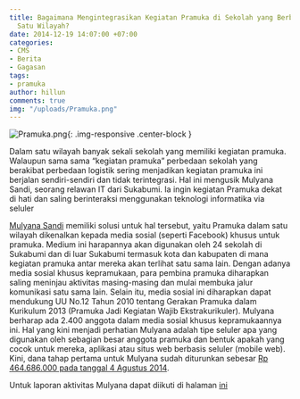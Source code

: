 ```yaml
---
title: Bagaimana Mengintegrasikan Kegiatan Pramuka di Sekolah yang Berbeda-beda dalam
  Satu Wilayah?
date: 2014-12-19 14:07:00 +07:00
categories:
- CMS
- Berita
- Gagasan
tags:
- pramuka
author: hillun
comments: true
img: "/uploads/Pramuka.png"
---
```


![Pramuka.png](/uploads/Pramuka.png){: .img-responsive .center-block }

Dalam satu wilayah banyak sekali sekolah yang memiliki kegiatan pramuka. Walaupun sama sama “kegiatan pramuka” perbedaan sekolah yang berakibat perbedaan logistik sering menjadikan kegiatan pramuka ini berjalan sendiri-sendiri dan tidak terintegrasi. Hal ini mengusik Mulyana Sandi, seorang relawan IT dari Sukabumi. Ia ingin kegiatan Pramuka dekat di hati dan saling berinteraksi menggunakan teknologi informatika via seluler

[Mulyana Sandi](http://ciptamedia.org/mulyana-sandi/) memiliki solusi untuk hal tersebut, yaitu Pramuka dalam satu wilayah dikenalkan kepada media sosial (seperti Facebook) khusus untuk pramuka. Medium ini harapannya akan digunakan oleh 24 sekolah di Sukabumi dan di luar Sukabumi termasuk kota dan kabupaten di mana kegiatan pramuka antar mereka akan terlihat satu sama lain. Dengan adanya media sosial khusus kepramukaan, para pembina pramuka diharapkan saling meninjau aktivitas masing-masing dan mulai membuka jalur komunikasi satu sama lain. Selain itu, media sosial ini diharapkan dapat mendukung UU No.12 Tahun 2010 tentang Gerakan Pramuka dalam Kurikulum 2013 (Pramuka Jadi Kegiatan Wajib Ekstrakurikuler). Mulyana berharap ada 2.400 anggota dalam media sosial khusus kepramukaannya ini. Hal yang kini menjadi perhatian Mulyana adalah tipe seluler apa yang digunakan oleh sebagian besar anggota pramuka dan bentuk apakah yang cocok untuk mereka, aplikasi atau situs web berbasis seluler (mobile web). Kini, dana tahap pertama untuk Mulyana sudah diturunkan sebesar [Rp 464.686.000 pada tanggal 4 Agustus 2014](http://ciptamedia.org/wiki/Tabel_Penerima_Hibah_Cipta_Media_Seluler).

Untuk laporan aktivitas Mulyana dapat diikuti di halaman [ini](http://ciptamedia.org/wiki/Tabel_Penerima_Hibah_Cipta_Media_Seluler)